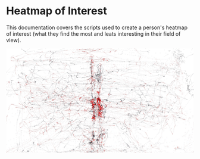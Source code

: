# Heatmap of Interest
This documentation covers the scripts used to create a person's heatmap of interest (what they find the most and leats interesting in their field of view).

![Result](/src/old/prev_takes/3/result.jpg)
